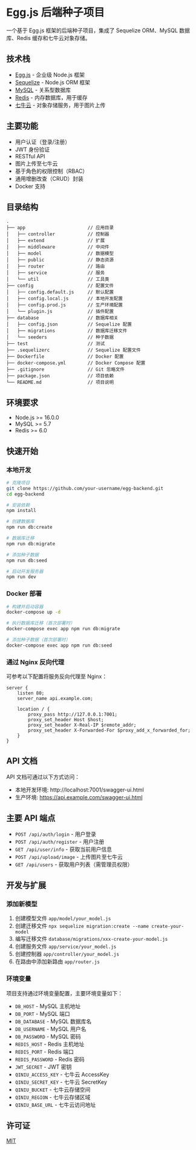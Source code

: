# Egg.js 后端种子项目

一个基于 Egg.js 框架的后端种子项目，集成了 Sequelize ORM、MySQL 数据库、Redis 缓存和七牛云对象存储。

## 技术栈

- [Egg.js](https://eggjs.org/zh-cn/) - 企业级 Node.js 框架
- [Sequelize](https://sequelize.org/) - Node.js ORM 框架
- [MySQL](https://www.mysql.com/) - 关系型数据库
- [Redis](https://redis.io/) - 内存数据库，用于缓存
- [七牛云](https://www.qiniu.com/) - 对象存储服务，用于图片上传

## 主要功能

- 用户认证（登录/注册）
- JWT 身份验证
- RESTful API
- 图片上传至七牛云
- 基于角色的权限控制（RBAC）
- 通用增删改查（CRUD）封装
- Docker 支持

## 目录结构

```
.
├── app                       // 应用目录
│   ├── controller            // 控制器
│   ├── extend                // 扩展
│   ├── middleware            // 中间件
│   ├── model                 // 数据模型
│   ├── public                // 静态资源
│   ├── router                // 路由
│   ├── service               // 服务
│   └── util                  // 工具类
├── config                    // 配置文件
│   ├── config.default.js     // 默认配置
│   ├── config.local.js       // 本地开发配置
│   ├── config.prod.js        // 生产环境配置
│   └── plugin.js             // 插件配置
├── database                  // 数据库相关
│   ├── config.json           // Sequelize 配置
│   ├── migrations            // 数据库迁移文件
│   └── seeders               // 种子数据
├── test                      // 测试
├── .sequelizerc              // Sequelize 配置文件
├── Dockerfile                // Docker 配置
├── docker-compose.yml        // Docker Compose 配置
├── .gitignore                // Git 忽略文件
├── package.json              // 项目依赖
└── README.md                 // 项目说明
```

## 环境要求

- Node.js >= 16.0.0
- MySQL >= 5.7
- Redis >= 6.0

## 快速开始

### 本地开发

```bash
# 克隆项目
git clone https://github.com/your-username/egg-backend.git
cd egg-backend

# 安装依赖
npm install

# 创建数据库
npm run db:create

# 数据库迁移
npm run db:migrate

# 添加种子数据
npm run db:seed

# 启动开发服务器
npm run dev
```

### Docker 部署

```bash
# 构建并启动容器
docker-compose up -d

# 执行数据库迁移（首次部署时）
docker-compose exec app npm run db:migrate

# 添加种子数据（首次部署时）
docker-compose exec app npm run db:seed
```

### 通过 Nginx 反向代理

可参考以下配置将服务反向代理至 Nginx：

```nginx
server {
    listen 80;
    server_name api.example.com;

    location / {
        proxy_pass http://127.0.0.1:7001;
        proxy_set_header Host $host;
        proxy_set_header X-Real-IP $remote_addr;
        proxy_set_header X-Forwarded-For $proxy_add_x_forwarded_for;
    }
}
```

## API 文档

API 文档可通过以下方式访问：

- 本地开发环境: http://localhost:7001/swagger-ui.html
- 生产环境: https://api.example.com/swagger-ui.html

## 主要 API 端点

- `POST /api/auth/login` - 用户登录
- `POST /api/auth/register` - 用户注册
- `GET /api/user/info` - 获取当前用户信息
- `POST /api/upload/image` - 上传图片至七牛云
- `GET /api/users` - 获取用户列表（需管理员权限）

## 开发与扩展

### 添加新模型

1. 创建模型文件 `app/model/your_model.js`
2. 创建迁移文件 `npx sequelize migration:create --name create-your-model`
3. 编写迁移文件 `database/migrations/xxx-create-your-model.js`
4. 创建服务文件 `app/service/your_model.js`
5. 创建控制器 `app/controller/your_model.js`
6. 在路由中添加新路由 `app/router.js`

### 环境变量

项目支持通过环境变量配置，主要环境变量如下：

- `DB_HOST` - MySQL 主机地址
- `DB_PORT` - MySQL 端口
- `DB_DATABASE` - MySQL 数据库名
- `DB_USERNAME` - MySQL 用户名
- `DB_PASSWORD` - MySQL 密码
- `REDIS_HOST` - Redis 主机地址
- `REDIS_PORT` - Redis 端口
- `REDIS_PASSWORD` - Redis 密码
- `JWT_SECRET` - JWT 密钥
- `QINIU_ACCESS_KEY` - 七牛云 AccessKey
- `QINIU_SECRET_KEY` - 七牛云 SecretKey
- `QINIU_BUCKET` - 七牛云存储空间
- `QINIU_REGION` - 七牛云存储区域
- `QINIU_BASE_URL` - 七牛云访问地址

## 许可证

[MIT](LICENSE) 